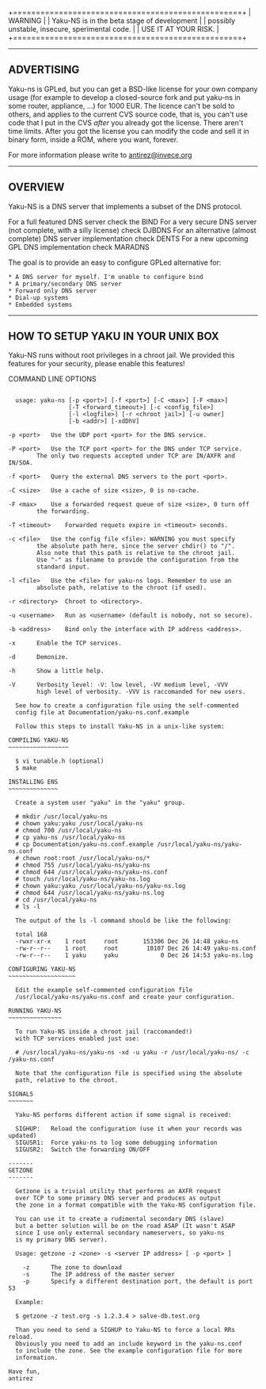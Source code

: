 +==================================================+
|                     WARNING                      |
|  Yaku-NS is in the beta stage of development     |
| possibly unstable, insecure, sperimental code.   |
|               USE IT AT YOUR RISK.               |
+==================================================+

-----------
ADVERTISING
-----------

  Yaku-ns is GPLed, but you can get a BSD-like license for your
  own company usage (for example to develop a closed-source fork
  and put yaku-ns in some router, appliance, ...) for 1000 EUR.
  The licence can't be sold to others, and applies to the current
  CVS source code, that is, you can't use code that I put
  in the CVS _after_ you already got the license.
  There aren't time limits. After you got the license you can
  modify the code and sell it in binary form, inside a ROM,
  where you want, forever.

  For more information please write to antirez@invece.org

--------
OVERVIEW
--------

  Yaku-NS is a DNS server that implements a subset of the
  DNS protocol.

  For a full featured DNS server check the BIND
  For a very secure DNS server (not complete, with a silly license) check DJBDNS
  For an alternative (almost complete) DNS server implementation check DENTS
  For a new upcoming GPL DNS implementation check MARADNS

  The goal is to provide an easy to configure GPLed alternative for:

	* A DNS server for myself. I'm unable to configure bind
	* A primary/secondary DNS server
	* Forward only DNS server
	* Dial-up systems
	* Embedded systems

----------------------------------
HOW TO SETUP YAKU IN YOUR UNIX BOX
----------------------------------

  Yaku-NS runs without root privileges in a chroot jail.
  We provided this features for your security, please enable
  this features!

COMMAND LINE OPTIONS
~~~~~~~~~~~~~~~~~~~~

  usage: yaku-ns [-p <port>] [-f <port>] [-C <max>] [-F <max>]
                 [-T <forward_timeout>] [-c <config_file>]
                 [-l <logfile>] [-r <chroot jail>] [-u owner]
                 [-b <addr>] [-xdDhV]

-p <port>	Use the UDP port <port> for the DNS service.

-P <port>	Use the TCP port <port> for the DNS under TCP service.
		The only two requests accepted under TCP are IN/AXFR and IN/SOA.

-f <port>	Query the external DNS servers to the port <port>.

-C <size>	Use a cache of size <size>, 0 is no-cache.

-F <max>	Use a forwarded request queue of size <size>, 0 turn off
		the forwarding.

-T <timeout>	Forwarded requets expire in <timeout> seconds.

-c <file>	Use the config file <file>: WARNING you must specify
		the absolute path here, since the server chdir() to "/".
		Also note that this path is relative to the chroot jail.
		Use "-" as filename to provide the configuration from the
		standard input.

-l <file>	Use the <file> for yaku-ns logs. Remember to use an
		absolute path, relative to the chroot (if used).

-r <directory>	Chroot to <directory>.

-u <username>	Run as <username> (default is nobody, not so secure).

-b <address>	Bind only the interface with IP address <address>.

-x		Enable the TCP services.

-d		Demonize.

-h		Show a little help.

-V		Verbosity level: -V: low level, -VV medium level, -VVV
		high level of verbosity. -VVV is raccomanded for new users.

  See how to create a configuration file using the self-commented
  config file at Documentation/yaku-ns.conf.example

  Follow this steps to install Yaku-NS in a unix-like system:

COMPILING YAKU-NS
~~~~~~~~~~~~~~~~~

  $ vi tunable.h (optional)
  $ make

INSTALLING ENS
~~~~~~~~~~~~~~

  Create a system user "yaku" in the "yaku" group.

  # mkdir /usr/local/yaku-ns
  # chown yaku:yaku /usr/local/yaku-ns
  # chmod 700 /usr/local/yaku-ns
  # cp yaku-ns /usr/local/yaku-ns
  # cp Documentation/yaku-ns.conf.example /usr/local/yaku-ns/yaku-ns.conf
  # chown root:root /usr/local/yaku-ns/*
  # chmod 755 /usr/local/yaku-ns/yaku-ns
  # chmod 644 /usr/local/yaku-ns/yaku-ns.conf
  # touch /usr/local/yaku-ns/yaku-ns.log
  # chown yaku:yaku /usr/local/yaku-ns/yaku-ns.log
  # chmod 644 /usr/local/yaku-ns/yaku-ns.log
  # cd /usr/local/yaku-ns
  # ls -l

  The output of the ls -l command should be like the following:

  total 168
  -rwxr-xr-x    1 root     root       153306 Dec 26 14:48 yaku-ns
  -rw-r--r--    1 root     root        10107 Dec 26 14:49 yaku-ns.conf
  -rw-r--r--    1 yaku     yaku            0 Dec 26 14:53 yaku-ns.log

CONFIGURING YAKU-NS
~~~~~~~~~~~~~~~~~~~

  Edit the example self-commented configuration file
  /usr/local/yaku-ns/yaku-ns.conf and create your configuration.

RUNNING YAKU-NS
~~~~~~~~~~~~~~~

  To run Yaku-NS inside a chroot jail (raccomanded!)
  with TCP services enabled just use:

  # /usr/local/yaku-ns/yaku-ns -xd -u yaku -r /usr/local/yaku-ns/ -c /yaku-ns.conf

  Note that the configuration file is specified using the absolute
  path, relative to the chroot.

SIGNALS
~~~~~~~

  Yaku-NS performs different action if some signal is received:

  SIGHUP:	Reload the configuration (use it when your records was updated)
  SIGUSR1:	Force yaku-ns to log some debugging information
  SIGUSR2:	Switch the forwarding ON/OFF

-------
GETZONE
-------

  Getzone is a trivial utility that performs an AXFR request
  over TCP to some primary DNS server and produces as output
  the zone in a format compatible with the Yaku-NS configuration file.

  You can use it to create a rudimental secondary DNS (slave)
  but a better solution will be on the road ASAP (It wasn't ASAP
  since I use only external secondary nameservers, so yaku-ns
  is my primary DNS server).

  Usage: getzone -z <zone> -s <server IP address> [ -p <port> ]

    -z		The zone to download
    -s		The IP address of the master server
    -p		Specify a different destination port, the default is port 53

  Example:

  $ getzone -z test.org -s 1.2.3.4 > salve-db.test.org

  Than you need to send a SIGHUP to Yaku-NS to force a local RRs reload.
  Obviously you need to add an include keyword in the yaku-ns.conf
  to include the zone. See the example configuration file for more
  information.

Have fun,
antirez
